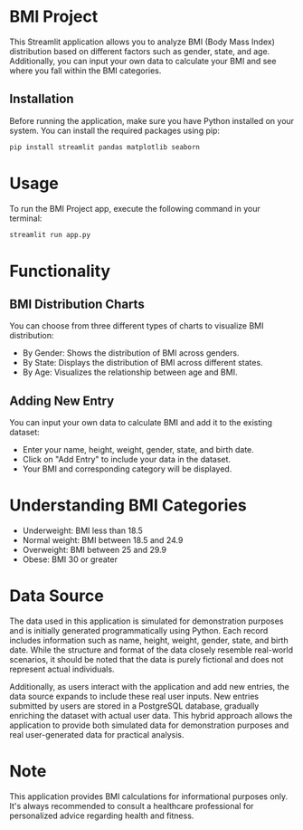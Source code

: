 # BMI Project

This Streamlit application allows you to analyze BMI (Body Mass Index) distribution based on different factors such as gender, state, and age. Additionally, you can input your own data to calculate your BMI and see where you fall within the BMI categories.

## Installation

Before running the application, make sure you have Python installed on your system. You can install the required packages using pip:

```bash
pip install streamlit pandas matplotlib seaborn
```

# Usage

To run the BMI Project app, execute the following command in your terminal:

```bash
streamlit run app.py
```

# Functionality

## BMI Distribution Charts

You can choose from three different types of charts to visualize BMI distribution:

* By Gender: Shows the distribution of BMI across genders.
* By State: Displays the distribution of BMI across different states.
* By Age: Visualizes the relationship between age and BMI.

## Adding New Entry

You can input your own data to calculate BMI and add it to the existing dataset:

* Enter your name, height, weight, gender, state, and birth date.
* Click on "Add Entry" to include your data in the dataset.
* Your BMI and corresponding category will be displayed.

# Understanding BMI Categories
* Underweight: BMI less than 18.5
* Normal weight: BMI between 18.5 and 24.9
* Overweight: BMI between 25 and 29.9
* Obese: BMI 30 or greater

# Data Source

The data used in this application is simulated for demonstration purposes and is initially generated programmatically using Python. Each record includes information such as name, height, weight, gender, state, and birth date. While the structure and format of the data closely resemble real-world scenarios, it should be noted that the data is purely fictional and does not represent actual individuals.

Additionally, as users interact with the application and add new entries, the data source expands to include these real user inputs. New entries submitted by users are stored in a PostgreSQL database, gradually enriching the dataset with actual user data. This hybrid approach allows the application to provide both simulated data for demonstration purposes and real user-generated data for practical analysis.

# Note

This application provides BMI calculations for informational purposes only. It's always recommended to consult a healthcare professional for personalized advice regarding health and fitness.